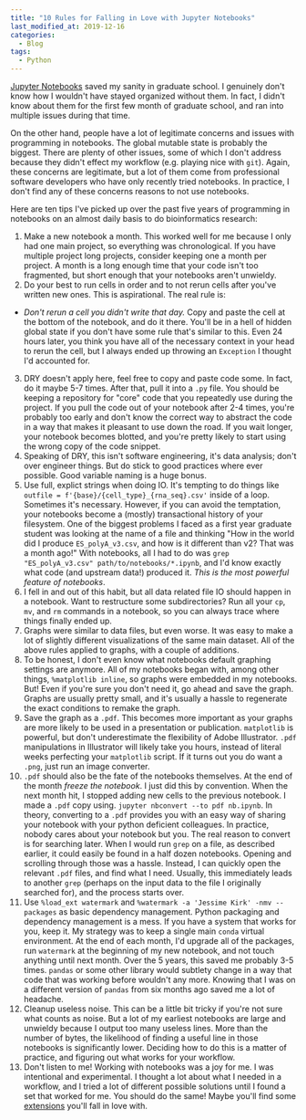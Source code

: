 ```yaml
---
title: "10 Rules for Falling in Love with Jupyter Notebooks"
last_modified_at: 2019-12-16
categories:
  - Blog
tags:
  - Python
---
```


[Jupyter Notebooks](https://jupyter.org/) saved my sanity in graduate school. I genuinely don't know how I wouldn't have stayed organized without them. In fact, I didn't know about them for the first few month of graduate school, and ran into multiple issues during that time.

On the other hand, people have a lot of legitimate concerns and issues with programming in notebooks. The global mutable state is probably the biggest. There are plenty of other issues, some of which I don't address because they didn't effect my workflow (e.g. playing nice with `git`). Again, these concerns are legitimate, but a lot of them come from professional software developers who have only recently tried notebooks. In practice, I don't find any of these concerns reasons to not use notebooks.

Here are ten tips I've picked up over the past five years of programming in notebooks on an almost daily basis to do bioinformatics research:

1. Make a new notebook a month. This worked well for me because I only had one main project, so everything was chronological. If you have multiple project long projects, consider keeping one a month per project. A month is a long enough time that your code isn't too fragmented, but short enough that your notebooks aren't unwieldy.
2. Do your best to run cells in order and to not rerun cells after you've written new ones. This is aspirational. The real rule is:
  * *Don't rerun a cell you didn't write that day.* Copy and paste the cell at the bottom of the notebook, and do it there. You'll be in a hell of hidden global state if you don't have some rule that's similar to this. Even 24 hours later, you think you have all of the necessary context in your head to rerun the cell, but I always ended up throwing an `Exception` I thought I'd accounted for.
3. DRY doesn't apply here, feel free to copy and paste code some. In fact, do it maybe 5-7 times. After that, pull it into a `.py` file. You should be keeping a repository for "core" code that you repeatedly use during the project. If you pull the code out of your notebook after 2-4 times, you're probably too early and don't know the correct way to abstract the code in a way that makes it pleasant to use down the road. If you wait longer, your notebook becomes blotted, and you're pretty likely to start using the wrong copy of the code snippet.
4. Speaking of DRY, this isn't software engineering, it's data analysis; don't over engineer things. But do stick to good practices where ever possible. Good variable naming is a huge bonus.
5. Use full, explict strings when doing IO. It's tempting to do things like `outfile = f'{base}/{cell_type}_{rna_seq}.csv'` inside of a loop. Sometimes it's necessary. However, if you can avoid the temptation, your notebooks become a (mostly) transactional history of your filesystem. One of the biggest problems I faced as a first year graduate student was looking at the name of a file and thinking "How in the world did I produce `ES_polyA_v3.csv`, and how is it different than v2? That was a month ago!" With notebooks, all I had to do was `grep "ES_polyA_v3.csv" path/to/notebooks/*.ipynb`, and I'd know exactly what code (and upstream data!) produced it. *This is the most powerful feature of notebooks*.
  1. I fell in and out of this habit, but all data related file IO should happen in a notebook. Want to restructure some subdirectories? Run all your `cp`, `mv`, and `rm` commands in a notebook, so you can always trace where things finally ended up.
6. Graphs were similar to data files, but even worse. It was easy to make a lot of slightly different visualizations of the same main dataset. All of the above rules applied to graphs, with a couple of additions.
  1. To be honest, I don't even know what notebooks default graphing settings are anymore. All of my notebooks began with, among other things, `%matplotlib inline`, so graphs were embedded in my notebooks. But! Even if you're sure you don't need it, go ahead and save the graph. Graphs are usually pretty small, and it's usually a hassle to regenerate the exact conditions to remake the graph.
  2. Save the graph as a `.pdf`. This becomes more important as your graphs are more likely to be used in a presentation or publication. `matplotlib` is powerful, but don't underestimate the flexibility of Adobe Illustrator. `.pdf` manipulations in Illustrator will likely take you hours, instead of literal weeks perfecting your `matplotlib` script. If it turns out you do want a `.png`, just run an image converter.
7. `.pdf` should also be the fate of the notebooks themselves. At the end of the month *freeze the notebook*. I just did this by convention. When the next month hit, I stopped adding new cells to the previous notebook. I made a `.pdf` copy using. `jupyter nbconvert --to pdf nb.ipynb`. In theory, converting to a `.pdf` provides you with an easy way of sharing your notebook with your python deficient colleagues. In practice, nobody cares about your notebook but you. The real reason to convert is for searching later. When I would run `grep` on a file, as described earlier, it could easily be found in a half dozen notebooks. Opening and scrolling through those was a hassle. Instead, I can quickly open the relevant `.pdf` files, and find what I need. Usually, this immediately leads to another `grep` (perhaps on the input data to the file I originally searched for), and the process starts over.
8. Use `%load_ext watermark` and `%watermark -a 'Jessime Kirk' -nmv --packages` as basic dependency management. Python packaging and dependency management is a mess. If you have a system that works for you, keep it. My strategy was to keep a single main `conda` virtual environment. At the end of each month, I'd upgrade all of the packages, run `watermark` at the beginning of my new notebook, and not touch anything until next month. Over the 5 years, this saved me probably 3-5 times. `pandas` or some other library would subtlety change in a way that code that was working before wouldn't any more. Knowing that I was on a different version of `pandas` from six months ago saved me a lot of headache.
9. Cleanup useless noise. This can be a little bit tricky if you're not sure what counts as noise. But a lot of my earliest notebooks are large and unwieldy because I output too many useless lines. More than the number of bytes, the likelihood of finding a useful line in those notebooks is significantly lower. Deciding how to do this is a matter of practice, and figuring out what works for your workflow.
10. Don't listen to me! Working with notebooks was a joy for me. I was intentional and experimental. I thought a lot about what I needed in a workflow, and I tried a lot of different possible solutions until I found a set that worked for me. You should do the same! Maybe you'll find some [extensions](https://github.com/ipython-contrib/jupyter_contrib_nbextensions) you'll fall in love with.
